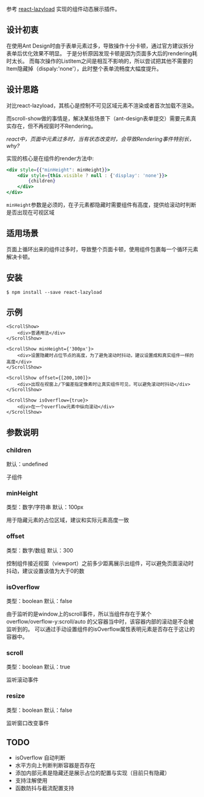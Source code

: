 
参考 [react-lazyload](https://github.com/jasonslyvia/react-lazyload/) 实现的组件动态展示插件。

## 设计初衷

在使用Ant Design时由于表单元素过多，导致操作十分卡顿，通过官方建议拆分表单后优化效果不明显。
于是分析原因发现卡顿是因为页面多大后的rendering耗时太长。
而每次操作的ListItem之间是相互不影响的，所以尝试把其他不需要的Item隐藏掉（dispaly:'none'），此时整个表单流畅度大幅度提升。

## 设计思路

对比react-lazyload，其核心是控制不可见区域元素不渲染或者首次加载不渲染。

而scroll-show做的事情是，解决某些场景下（ant-design表单提交）需要元素真实存在，但不再视窗时不Rendering。

*react中，页面中元素过多时，当有状态改变时，会导致Rendering事件特别长，why?*

实现的核心是在组件的render方法中:
```jsx
<div style={{"minHeight": minHeight}}>
    <div style={this.visible ? null : {'display': 'none'}}>
        {children}
    </div>
</div>
```

`minHeight`参数是必须的，在子元素都隐藏时需要组件有高度，提供给滚动时判断是否出现在可视区域

## 适用场景

页面上循环出来的组件过多时，导致整个页面卡顿，使用组件包裹每一个循环元素解决卡顿。

## 安装

```
$ npm install --save react-lazyload
```

## 示例

```
<ScrollShow>
    <div>普通用法</div>
</ScrollShow>

<ScrollShow minHeight={'300px'}>
    <div>设置隐藏时占位节点的高度，为了避免滚动时抖动，建议设置成和真实组件一样的高度</div>
</ScrollShow>

<ScrollShow offset={[200,100]}>
    <div>出现在视窗上/下偏差指定像素时让真实组件可见，可以避免滚动时抖动</div>
</ScrollShow>

<ScrollShow isOverflow={true}>
    <div>在一个overflow元素中纵向滚动</div>
</ScrollShow>
```

## 参数说明

### children

默认：undefined

子组件

### minHeight

类型：数字/字符串 默认：100px

用于隐藏元素的占位区域，建议和实际元素高度一致

### offset

类型：数字/数组 默认：300

控制组件接近视窗（viewport）之前多少距离展示出组件，可以避免页面滚动时抖动，建议设置该值为大于0的数

### isOverflow

类型：boolean 默认：false

由于监听的是window上的scroll事件，所以当组件存在于某个 overflow/overflow-y:scroll/auto 的父容器当中时，该容器内部的滚动是不会被监听到的。
可以通过手动设置组件的isOverflow属性表明元素是否存在于这让的容器中。

### scroll

类型：boolean 默认：true

监听滚动事件

### resize

类型：boolean 默认：false

监听窗口改变事件

## TODO

* isOverflow 自动判断
* 水平方向上判断判断容器是否存在
* 添加内部元素是隐藏还是展示占位的配置与实现（目前只有隐藏）
* 支持注解使用
* 函数防抖与截流配置支持